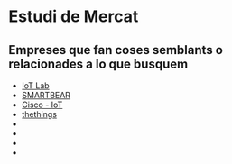 # Estudi de Mercat #

## Empreses que fan coses semblants o relacionades a lo que busquem ##

- [IoT Lab](https://www.iot-lab.info)
- [SMARTBEAR](https://smartbear.com/solutions/internet-of-things/)
- [Cisco - IoT](http://www.cisco.com/c/en/us/solutions/internet-of-things/overview.html)
- [thethings](https://thethings.io)
- []()
- []()
- []()
- []()
